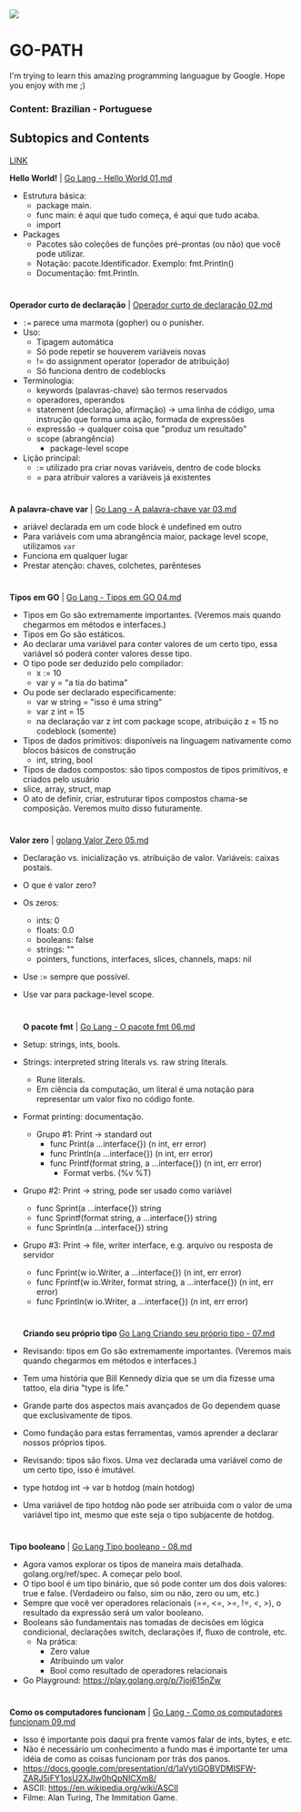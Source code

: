 <img src="https://upload.wikimedia.org/wikipedia/commons/thumb/0/05/Go_Logo_Blue.svg/1200px-Go_Logo_Blue.svg.png">

# GO-PATH
I'm trying to learn this amazing programming languague by Google. Hope you enjoy with me ;) 

### Content: Brazilian - Portuguese

## Subtopics and Contents

 [LINK](https://github.com/vkorbes/aprendago/blob/master/OUTLINE.md)

**Hello World!** | [Go Lang - Hello World 01.md](https://github.com/leone-sh/GO-PATH/blob/main/aulas/Go%20Lang%20-%20Hello%20World%2001.md)

- Estrutura básica:
  - package main.
  - func main: é aqui que tudo começa, é aqui que tudo acaba.
  - import
- Packages
  - Pacotes são coleções de funções pré-prontas (ou não) que você pode utilizar.
  - Notação: pacote.Identificador. Exemplo: fmt.Println()
  - Documentação: fmt.Println.

#

**Operador curto de declaração** | [Operador curto de declaração 02.md](https://github.com/leone-sh/GO-PATH/blob/main/aulas/Operador%20curto%20de%20declara%C3%A7%C3%A3o%2002.md)

- `:=` parece uma marmota (gopher) ou o punisher.
- Uso:
  - Tipagem automática
  - Só pode repetir se houverem variáveis novas
  - != do assignment operator (operador de atribuição)
  - Só funciona dentro de codeblocks
- Terminologia:
  - keywords (palavras-chave) são termos reservados
  - operadores, operandos
  - statement (declaração, afirmação) → uma linha de código, uma instrução que forma uma ação, formada de expressões
  - expressão -> qualquer coisa que "produz um resultado"
  - scope (abrangência)
    - package-level scope
- Lição principal:
    - := utilizado pra criar novas variáveis, dentro de code blocks
    - = para atribuir valores a variáveis já existentes

#

**A palavra-chave var** | [Go Lang - A palavra-chave var 03.md](https://github.com/leone-sh/GO-PATH/blob/main/aulas/Go%20Lang%20-%20A%20palavra-chave%20var%2003.md)

- ariável declarada em um code block é undefined em outro
- Para variáveis com uma abrangência maior, package level scope, utilizamos `var`
- Funciona em qualquer lugar
- Prestar atenção: chaves, colchetes, parênteses

#

**Tipos em GO** | [Go Lang - Tipos em GO 04.md](https://github.com/leone-sh/GO-PATH/blob/main/aulas/Go%20Lang%20-%20Tipos%20em%20GO%2004.md)

- Tipos em Go são extremamente importantes. (Veremos mais quando chegarmos em métodos e interfaces.)
- Tipos em Go são estáticos.
- Ao declarar uma variável para conter valores de um certo tipo, essa variável só poderá conter valores desse tipo.
- O tipo pode ser deduzido pelo compilador:
  - x := 10
  - var y = "a tia do batima"
- Ou pode ser declarado especificamente:
  - var w string = "isso é uma string"
  - var z int = 15
  - na declaração var z int com package scope, atribuição z = 15 no codeblock (somente)
- Tipos de dados primitivos: disponíveis na linguagem nativamente como blocos básicos de construção
  - int, string, bool
- Tipos de dados compostos: são tipos compostos de tipos primitivos, e criados pelo usuário
- slice, array, struct, map
- O ato de definir, criar, estruturar tipos compostos chama-se composição. Veremos muito disso futuramente.

#

**Valor zero** | [golang Valor Zero 05.md](https://github.com/leone-sh/GO-PATH/blob/main/aulas/golang%20Valor%20Zero%2005.md)
  
- Declaração vs. inicialização vs. atribuição de valor. Variáveis: caixas postais.
- O que é valor zero?
- Os zeros:
  - ints: 0
  - floats: 0.0
  - booleans: false
  - strings: ""
  - pointers, functions, interfaces, slices, channels, maps: nil
- Use := sempre que possível.
- Use var para package-level scope.
  
  #
  
  **O pacote fmt** | [Go Lang - O pacote fmt 06.md](https://github.com/leone-sh/GO-PATH/blob/main/aulas/Go%20Lang%20-%20O%20pacote%20fmt%2006.md)
  
- Setup: strings, ints, bools.
- Strings: interpreted string literals vs. raw string literals.
  - Rune literals.
  - Em ciência da computação, um literal é uma notação para representar um valor fixo no código fonte.
- Format printing: documentação.
  - Grupo #1: Print -> standard out
    - func Print(a ...interface{}) (n int, err error)
    - func Println(a ...interface{}) (n int, err error)
    - func Printf(format string, a ...interface{}) (n int, err error)
      - Format verbs. (%v %T)
 - Grupo #2: Print -> string, pode ser usado como variável
   - func Sprint(a ...interface{}) string
   - func Sprintf(format string, a ...interface{}) string
   - func Sprintln(a ...interface{}) string
- Grupo #3: Print -> file, writer interface, e.g. arquivo ou resposta de servidor
   - func Fprint(w io.Writer, a ...interface{}) (n int, err error)
   - func Fprintf(w io.Writer, format string, a ...interface{}) (n int, err error)
   - func Fprintln(w io.Writer, a ...interface{}) (n int, err error)
   
   #
   
   **Criando seu próprio tipo** [Go Lang Criando seu próprio tipo - 07.md](https://github.com/leone-sh/GO-PATH/blob/main/aulas/Go%20Lang%20Criando%20seu%20pr%C3%B3prio%20tipo%20-%2007.md)
   
- Revisando: tipos em Go são extremamente importantes. (Veremos mais quando chegarmos em métodos e interfaces.)
- Tem uma história que Bill Kennedy dizia que se um dia fizesse uma tattoo, ela diria "type is life."
- Grande parte dos aspectos mais avançados de Go dependem quase que exclusivamente de tipos.
- Como fundação para estas ferramentas, vamos aprender a declarar nossos próprios tipos.
- Revisando: tipos são fixos. Uma vez declarada uma variável como de um certo tipo, isso é imutável.
- type hotdog int → var b hotdog (main hotdog)
- Uma variável de tipo hotdog não pode ser atribuida com o valor de uma variável tipo int, mesmo que este seja o tipo subjacente de hotdog.

#

**Tipo booleano** | [Go Lang Tipo booleano - 08.md](https://github.com/leone-sh/GO-PATH/blob/main/aulas/Go%20Lang%20Tipo%20booleano%20-%2008.md)

- Agora vamos explorar os tipos de maneira mais detalhada. golang.org/ref/spec. A começar pelo bool.
- O tipo bool é um tipo binário, que só pode conter um dos dois valores: true e false. (Verdadeiro ou falso, sim ou não, zero ou um, etc.)
- Sempre que você ver operadores relacionais (==, <=, >=, !=, <, >), o resultado da expressão será um valor booleano.
- Booleans são fundamentais nas tomadas de decisões em lógica condicional, declarações switch, declarações if, fluxo de controle, etc.
	- Na prática:
		- Zero value
		- Atribuindo um valor
		- Bool como resultado de operadores relacionais
- Go Playground: https://play.golang.org/p/7joj615nZw

#

**Como os computadores funcionam** | [Go Lang - Como os computadores funcionam 09.md](https://github.com/leone-sh/GO-PATH/blob/main/aulas/Go%20Lang%20-%20Como%20os%20computadores%20funcionam%2009.md)



- Isso é importante pois daqui pra frente vamos falar de ints, bytes, e etc.
- Não é necessário um conhecimento a fundo mas é importante ter uma idéia de como as coisas funcionam por trás dos panos.
- https://docs.google.com/presentation/d/1aVytiGOBVDMISFW-ZARJ5iFY1osU2XJIw0hQpNICXm8/
- ASCII: https://en.wikipedia.org/wiki/ASCII
- Filme: Alan Turing, The Immitation Game.

#

